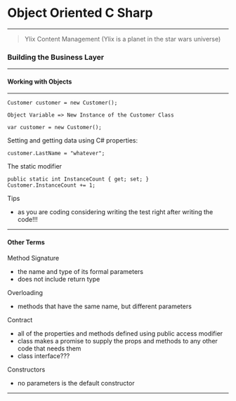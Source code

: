 # Object Oriented C Sharp
---

> Ylix Content Management (Ylix is a planet in the star wars universe)

### Building the Business Layer
---

#### Working with Objects
---

    Customer customer = new Customer();

    Object Variable => New Instance of the Customer Class

    var customer = new Customer();

Setting and getting data using C# properties:

    customer.LastName = "whatever";

The static modifier

    public static int InstanceCount { get; set; }
    Customer.InstanceCount += 1;

Tips

- as you are coding considering writing the test right after writing the code!!!

---

#### Other Terms

Method Signature

- the name and type of its formal parameters
- does not include return type

Overloading

- methods that have the same name, but different parameters

Contract

- all of the properties and methods defined using public access modifier
- class makes a promise to supply the props and methods to any other code that needs them
- class interface???

Constructors

- no parameters is the default constructor

---